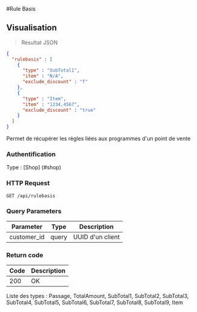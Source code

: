 #Rule Basis
## Visualisation

>  Resultat JSON

```json
{
  "rulebasis" : [
    {
      "type" : "SubTotal1",
      "item" : "N/A",
      "exclude_discount" : "f"
    },
    {
      "type" : "Item",
      "item" : "1234,4567",
      "exclude_discount" : "true"
    }
  ]
}
```

Permet de récupérer les règles liées aux programmes d'un point de vente

### Authentification

Type : [Shop] (#shop)

### HTTP Request

`GET /api/rulebasis`

### Query Parameters

Parameter | Type | Description
--------- | --------- | -----------
customer_id | query | UUID d'un client

### Return code
Code | Description
------- | ---------
200 | OK

<aside class="notice">
Liste des types : Passage, TotalAmount, SubTotal1, SubTotal2, SubTotal3, SubTotal4, SubTotal5, SubTotal6, SubTotal7, SubTotal8, SubTotal9, Item
</aside>
